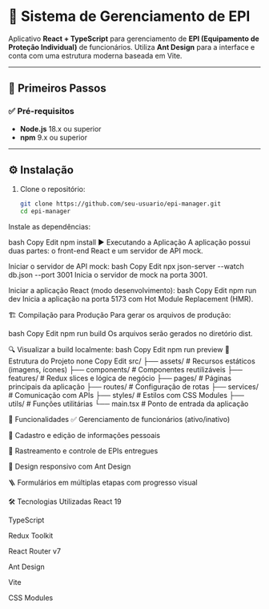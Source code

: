# 🦺 Sistema de Gerenciamento de EPI

Aplicativo **React + TypeScript** para gerenciamento de **EPI (Equipamento de Proteção Individual)** de funcionários. Utiliza **Ant Design** para a interface e conta com uma estrutura moderna baseada em Vite.

---

## 🚀 Primeiros Passos

### ✅ Pré-requisitos

- **Node.js** 18.x ou superior  
- **npm** 9.x ou superior  

---

## ⚙️ Instalação

1. Clone o repositório:

   ```bash
   git clone https://github.com/seu-usuario/epi-manager.git
   cd epi-manager
Instale as dependências:

bash
Copy
Edit
npm install
▶️ Executando a Aplicação
A aplicação possui duas partes: o front-end React e um servidor de API mock.

Iniciar o servidor de API mock:
bash
Copy
Edit
npx json-server --watch db.json --port 3001
Inicia o servidor de mock na porta 3001.

Iniciar a aplicação React (modo desenvolvimento):
bash
Copy
Edit
npm run dev
Inicia a aplicação na porta 5173 com Hot Module Replacement (HMR).

🏗️ Compilação para Produção
Para gerar os arquivos de produção:

bash
Copy
Edit
npm run build
Os arquivos serão gerados no diretório dist.

🔍 Visualizar a build localmente:
bash
Copy
Edit
npm run preview
📁 Estrutura do Projeto
none
Copy
Edit
src/
├── assets/              # Recursos estáticos (imagens, ícones)
├── components/          # Componentes reutilizáveis
├── features/            # Redux slices e lógica de negócio
├── pages/               # Páginas principais da aplicação
├── routes/              # Configuração de rotas
├── services/            # Comunicação com APIs
├── styles/              # Estilos com CSS Modules
├── utils/               # Funções utilitárias
└── main.tsx             # Ponto de entrada da aplicação

🧩 Funcionalidades
✅ Gerenciamento de funcionários (ativo/inativo)

👤 Cadastro e edição de informações pessoais

🧾 Rastreamento e controle de EPIs entregues

📱 Design responsivo com Ant Design

🪜 Formulários em múltiplas etapas com progresso visual

🛠️ Tecnologias Utilizadas
React 19

TypeScript

Redux Toolkit

React Router v7

Ant Design

Vite

CSS Modules
